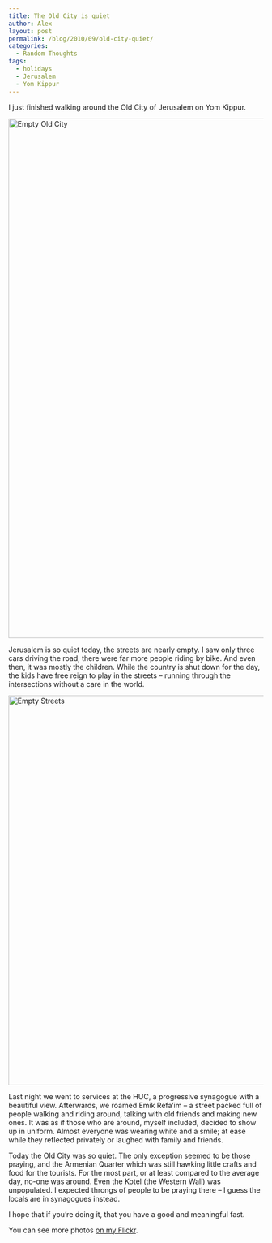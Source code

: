```yaml
---
title: The Old City is quiet
author: Alex
layout: post
permalink: /blog/2010/09/old-city-quiet/
categories:
  - Random Thoughts
tags:
  - holidays
  - Jerusalem
  - Yom Kippur
---
```

I just finished walking around the Old City of Jerusalem on Yom Kippur.  

<a href="https://www.flickr.com/photos/kadis/5005719257" title="Empty Old City by Alex K, on Flickr"><img src="https://c1.staticflickr.com/5/4103/5005719257_eb3d9d3920_b.jpg" width="768" height="1024" alt="Empty Old City"></a>

Jerusalem is so quiet today, the streets are nearly empty. I saw only three cars driving the road, there were far more people riding by bike. And even then, it was mostly the children. While the country is shut down for the day, the kids have free reign to play in the streets &#8211; running through the intersections without a care in the world. <!--more-->

<a href="https://www.flickr.com/photos/kadis/5005709259" title="Empty Streets by Alex K, on Flickr"><img src="https://c1.staticflickr.com/5/4091/5005709259_ef9c236a67_b.jpg" width="1024" height="768" alt="Empty Streets"></a>

Last night we went to services at the HUC, a progressive synagogue with a beautiful view. Afterwards, we roamed Emik Refa&#8217;im &#8211; a street packed full of people walking and riding around, talking with old friends and making new ones. It was as if those who are around, myself included, decided to show up in uniform. Almost everyone was wearing white and a smile; at ease while they reflected privately or laughed with family and friends. 

Today the Old City was so quiet. The only exception seemed to be those praying, and the Armenian Quarter which was still hawking little crafts and food for the tourists. For the most part, or at least compared to the average day, no-one was around. Even the Kotel (the Western Wall) was unpopulated. I expected throngs of people to be praying there &#8211; I guess the locals are in synagogues instead. 

I hope that if you&#8217;re doing it, that you have a good and meaningful fast. 

You can see more photos [on my Flickr][3].

 [3]: https://www.flickr.com/photos/kadis/sets/72157624991855864/
